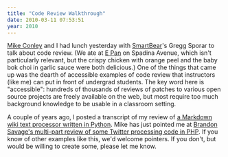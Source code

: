 ```yaml
---
title: "Code Review Walkthrough"
date: 2010-03-11 07:53:51
year: 2010
---
```

<a href="http://mikeconley.ca/blog/">Mike Conley</a> and I had lunch yesterday with <a href="http://smartbear.com/">SmartBear</a>'s Gregg Sporar to talk about code review. (We ate at <a href="http://maps.google.ca/maps/place?oe=utf-8&amp;rls=org.mozilla:en-US:official&amp;client=firefox-a&amp;um=1&amp;ie=UTF-8&amp;q=%22e+pan%22+toronto&amp;fb=1&amp;gl=ca&amp;hq=%22e+pan%22&amp;hnear=toronto&amp;cid=15242216951420745813">E Pan</a> on Spadina Avenue, which isn't particularly relevant, but the crispy chicken with orange peel and the baby bok choi in garlic sauce were both delicious.) One of the things that came up was the dearth of accessible examples of code review that instructors (like me) can put in front of undergrad students. The key word here is "accessible": hundreds of thousands of reviews of patches to various open source projects are freely available on the web, but most require too much background knowledge to be usable in a classroom setting.

A couple of years ago, I posted a transcript of my review of <a href="http://www.third-bit.com/pages/reviewing-markdown.html">a Markdown wiki text processor written in Python</a>. Mike has just pointed me at <a href="http://www.brandonsavage.net/series/peer-review/">Brandon Savage's multi-part review of some Twitter processing code in PHP</a>. If you know of other examples like this, we'd welcome pointers. If you don't, but would be willing to create some, please let me know.
